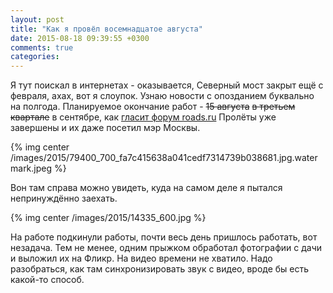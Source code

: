 ```yaml
---
layout: post
title: "Как я провёл восемнадцатое августа"
date: 2015-08-18 09:39:55 +0300
comments: true
categories: 
---
```

Я тут поискал в интернетах - оказывается, Северный мост закрыт ещё с февраля, ахах, вот я слоупок. Узнаю новости с опозданием буквально на полгода. Планируемое окончание работ - ~~15 августа~~ ~~в третьем квартале~~ в сентябре, как [гласит форум roads.ru](http://roads.ru/forum/index.php?showtopic=21700&page=16) Пролёты уже завершены и их даже посетил мэр Москвы.

{% img center /images/2015/79400_700_fa7c415638a041cedf7314739b038681.jpg.watermark.jpeg %}

Вон там справа можно увидеть, куда на самом деле я пытался непринуждённо заехать.

{% img center /images/2015/14335_600.jpg %}

На работе подкинули работы, почти весь день пришлось работать, вот незадача. Тем не менее, одним прыжком обработал фотографии с дачи и выложил их на Фликр. На видео времени не хватило. Надо разобраться, как там синхронизировать звук с видео, вроде бы есть какой-то способ.